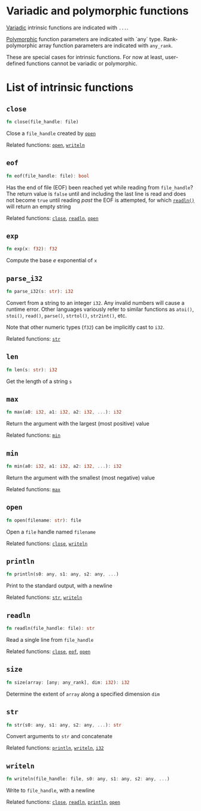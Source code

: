 
# Variadic and polymorphic functions

[Variadic](https://en.wikipedia.org/wiki/Variadic_function) intrinsic functions are indicated with `...`.

[Polymorphic](https://en.wikipedia.org/wiki/Polymorphism_(computer_science)) function parameters are indicated with `any` type.  Rank-polymorphic array function parameters are indicated with `any_rank`.

These are special cases for intrinsic functions.  For now at least, user-defined functions cannot be variadic or polymorphic.

# List of intrinsic functions

## `close`
```rust
fn close(file_handle: file)
```

Close a `file_handle` created by [`open`](#open)

Related functions: [`open`](#open), [`writeln`](#writeln)

## `eof`
```rust
fn eof(file_handle: file): bool
```

Has the end of file (EOF) been reached yet while reading from `file_handle`?  The return value is `false` until and including the last line is read and does not become `true` until reading *past* the EOF is attempted, for which [`readln()`](#readln) will return an empty string

Related functions: [`close`](#close), [`readln`](#readln), [`open`](#open)

## `exp`
```rust
fn exp(x: f32): f32
```

Compute the base _e_ exponential of `x`

## `parse_i32`
```rust
fn parse_i32(s: str): i32
```

Convert from a string to an integer `i32`.  Any invalid numbers will cause a runtime
error.  Other languages variously refer to similar functions as `atoi()`,
`stoi()`, `read()`, `parse()`, `strtol()`, `str2int()`, etc.

Note that other numeric types (`f32`) can be implicitly cast to `i32`.

Related functions: [`str`](#str)

## `len`
```rust
fn len(s: str): i32
```

Get the length of a string `s`

## `max`
```rust
fn max(a0: i32, a1: i32, a2: i32, ...): i32
```

Return the argument with the largest (most positive) value

Related functions: [`min`](#min)

## `min`
```rust
fn min(a0: i32, a1: i32, a2: i32, ...): i32
```

Return the argument with the smallest (most negative) value

Related functions: [`max`](#max)

## `open`
```rust
fn open(filename: str): file
```

Open a `file` handle named `filename`

Related functions: [`close`](#close), [`writeln`](#writeln)

## `println`
```rust
fn println(s0: any, s1: any, s2: any, ...)
```

Print to the standard output, with a newline

Related functions: [`str`](#str), [`writeln`](#writeln)

## `readln`
```rust
fn readln(file_handle: file): str
```

Read a single line from `file_handle`

Related functions: [`close`](#close), [`eof`](#eof), [`open`](#open)

## `size`
```rust
fn size(array: [any; any_rank], dim: i32): i32
```

Determine the extent of `array` along a specified dimension `dim`
<!-- , or the total number of elements in ARRAY if DIM is absent. -->

## `str`
```rust
fn str(s0: any, s1: any, s2: any, ...): str
```

Convert arguments to `str` and concatenate

Related functions: [`println`](#println), [`writeln`](#writeln), [`i32`](#i32)

## `writeln`
```rust
fn writeln(file_handle: file, s0: any, s1: any, s2: any, ...)
```

Write to `file_handle`, with a newline

Related functions: [`close`](#close), [`readln`](#readln), [`println`](#println), [`open`](#open)

